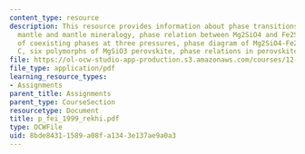 ```yaml
---
content_type: resource
description: This resource provides information about phase transitions in the earth?s
  mantle and mantle mineralogy, phase relation between Mg2SiO4 and Fe2SiO4, composition
  of coexisting phases at three pressures, phase diagram of Mg2SiO4-Fe2SiO4 at 1600
  C, six polymorphs of MgSiO3 perovskite, phase relations in perovskite and pyrope.
file: https://ol-ocw-studio-app-production.s3.amazonaws.com/courses/12-581-phase-transitions-in-the-earths-interior-spring-2005/8bde84311589a08fa1343e137ae9a0a3_p_fei_1999_rekhi.pdf
file_type: application/pdf
learning_resource_types:
- Assignments
parent_title: Assignments
parent_type: CourseSection
resourcetype: Document
title: p_fei_1999_rekhi.pdf
type: OCWFile
uid: 8bde8431-1589-a08f-a134-3e137ae9a0a3
---
```

